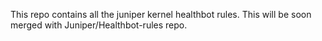 This repo contains all the juniper kernel healthbot rules. This will be soon merged with Juniper/Healthbot-rules repo.
